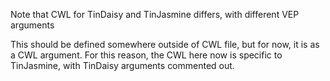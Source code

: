 Note that CWL for TinDaisy and TinJasmine differs, with different VEP arguments

This should be defined somewhere outside of CWL file, but for now, it is as a CWL argument.
For this reason, the CWL here now is specific to TinJasmine, with TinDaisy arguments commented
out.
